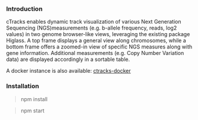 ### Introduction

cTracks enables dynamic track visualization of various Next Generation Sequencing (NGS)measurements (e.g. b-allele frequency, reads, log2 values) in two genome browser-like views, leveraging the existing package Higlass. A top frame displays a general view along chromosomes, while a bottom frame offers a zoomed-in view of specific NGS measures along with gene information. Additional measurements (e.g. Copy Number Variation data) are displayed accordingly in a sortable table.

A docker instance is also available: [ctracks-docker](https://github.com/visdesignlab/ctracks-docker)  


### Installation

 > npm install

 > npm start

 




